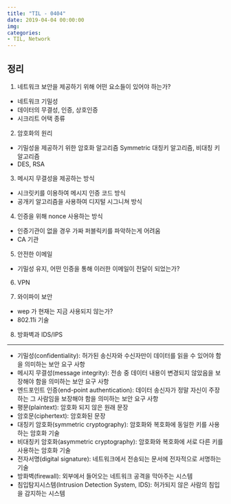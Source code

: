 ```yaml
---
title: "TIL - 0404"
date: 2019-04-04 00:00:00
img:
categories:
- TIL, Network
---
```


## 정리
1. 네트워크 보안을 제공하기 위해 어떤 요소들이 있어야 하는가?
- 네트워크 기밀성
- 데이터의 무결성, 인증, 상호인증
- 시크리트 어택 종류

2. 암호화의 원리
- 기밀성을 제공하기 위한 암호화 알고리즘 Symmetric 대칭키 알고리즘, 비대칭 키 알고리즘
- DES, RSA

3. 메시지 무결성을 제공하는 방식
- 시크릿키를 이용하여 메시지 인증 코드 방식
- 공개키 알고리즘을 사용하여 디지털 시그니쳐 방식

4. 인증을 위해 nonce 사용하는 방식
- 인증기관이 없을 경우 가짜 퍼블릭키를 파악하는게 어려움
- CA 기관

5. 안전한 이메일
- 기밀성 유지, 어떤 인증을 통해 이러한 이메일이 전달이 되었는가?

6. VPN

7. 와이파이 보안
- wep 가 현재는 지금 사용되지 않는가?
- 802.11i 기술

8. 방화벽과 IDS/IPS


----

- 기밀성(confidentiality): 허가된 송신자와 수신자만이 데이터를 읽을 수 있어야 함을 의미하는 보안 요구 사항
- 메시지 무결성(message integrity): 전송 중 데이터 내용이 변경되지 않았음을 보장해야 함을 의미하는 보안 요구 사항
- 엔드포인트 인증(end-point authentication): 데이터 송신자가 정말 자신이 주장하는 그 사람임을 보장해야 함을 의미하는 보안 요구 사항
- 평문(plaintext): 암호화 되지 않은 원래 문장
- 암호문(ciphertext): 암호화된 문장
- 대칭키 암호화(symmetric cryptography): 암호화와 복호화에 동일한 키를 사용하는 암호화 기술
- 비대칭키 암호화(asymmetric cryptography): 암호화와 복호화에 서로 다른 키를 사용하는 암호화 기술
- 전자서명(digital signature): 네트워크에서 전송되는 문서에 전자적으로 서명하는 기술
- 방화벽(firewall): 외부에서 들어오는 네트워크 공격을 막아주는 시스템
- 침입탐지시스템(Intrusion Detection System, IDS): 허가되지 않은 사람의 침입을 감지하는 시스템
